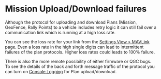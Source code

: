 # Mission Upload/Download failures

Although the protocol for uploading and download Plans (Mission, GeoFence, Rally Points) to a vehicle includes retry logic it can still fail over a communication link which is running at a high loss rate.

You can see the loss rate for your link from the [Settings View > MAVLink](SettingsView/MAVLink.md) page. Even a loss rate in the high single digits can lead to intermittent failures of the plan protocols. Higher loss rates could leads to 100% failure.

There is also the more remote possibility of either firmware or QGC bugs. To see the details of the back and forth message traffic of the protocol you can turn on [Console Logging](SettingsView/console_logging.md) for Plan upload/download.